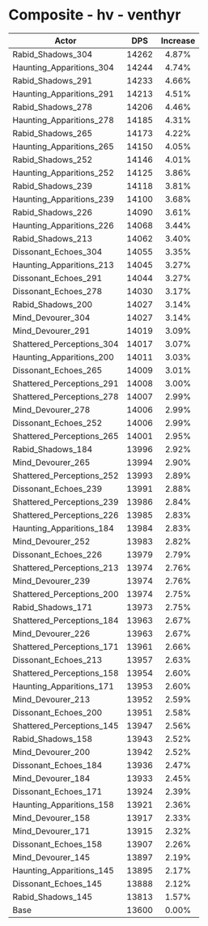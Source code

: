 # Composite - hv - venthyr
| Actor | DPS | Increase |
|---|:---:|:---:|
|Rabid_Shadows_304|14262|4.87%|
|Haunting_Apparitions_304|14244|4.74%|
|Rabid_Shadows_291|14233|4.66%|
|Haunting_Apparitions_291|14213|4.51%|
|Rabid_Shadows_278|14206|4.46%|
|Haunting_Apparitions_278|14185|4.31%|
|Rabid_Shadows_265|14173|4.22%|
|Haunting_Apparitions_265|14150|4.05%|
|Rabid_Shadows_252|14146|4.01%|
|Haunting_Apparitions_252|14125|3.86%|
|Rabid_Shadows_239|14118|3.81%|
|Haunting_Apparitions_239|14100|3.68%|
|Rabid_Shadows_226|14090|3.61%|
|Haunting_Apparitions_226|14068|3.44%|
|Rabid_Shadows_213|14062|3.40%|
|Dissonant_Echoes_304|14055|3.35%|
|Haunting_Apparitions_213|14045|3.27%|
|Dissonant_Echoes_291|14044|3.27%|
|Dissonant_Echoes_278|14030|3.17%|
|Rabid_Shadows_200|14027|3.14%|
|Mind_Devourer_304|14027|3.14%|
|Mind_Devourer_291|14019|3.09%|
|Shattered_Perceptions_304|14017|3.07%|
|Haunting_Apparitions_200|14011|3.03%|
|Dissonant_Echoes_265|14009|3.01%|
|Shattered_Perceptions_291|14008|3.00%|
|Shattered_Perceptions_278|14007|2.99%|
|Mind_Devourer_278|14006|2.99%|
|Dissonant_Echoes_252|14006|2.99%|
|Shattered_Perceptions_265|14001|2.95%|
|Rabid_Shadows_184|13996|2.92%|
|Mind_Devourer_265|13994|2.90%|
|Shattered_Perceptions_252|13993|2.89%|
|Dissonant_Echoes_239|13991|2.88%|
|Shattered_Perceptions_239|13986|2.84%|
|Shattered_Perceptions_226|13985|2.83%|
|Haunting_Apparitions_184|13984|2.83%|
|Mind_Devourer_252|13983|2.82%|
|Dissonant_Echoes_226|13979|2.79%|
|Shattered_Perceptions_213|13974|2.76%|
|Mind_Devourer_239|13974|2.76%|
|Shattered_Perceptions_200|13974|2.75%|
|Rabid_Shadows_171|13973|2.75%|
|Shattered_Perceptions_184|13963|2.67%|
|Mind_Devourer_226|13963|2.67%|
|Shattered_Perceptions_171|13961|2.66%|
|Dissonant_Echoes_213|13957|2.63%|
|Shattered_Perceptions_158|13954|2.60%|
|Haunting_Apparitions_171|13953|2.60%|
|Mind_Devourer_213|13952|2.59%|
|Dissonant_Echoes_200|13951|2.58%|
|Shattered_Perceptions_145|13947|2.56%|
|Rabid_Shadows_158|13943|2.52%|
|Mind_Devourer_200|13942|2.52%|
|Dissonant_Echoes_184|13936|2.47%|
|Mind_Devourer_184|13933|2.45%|
|Dissonant_Echoes_171|13924|2.39%|
|Haunting_Apparitions_158|13921|2.36%|
|Mind_Devourer_158|13917|2.33%|
|Mind_Devourer_171|13915|2.32%|
|Dissonant_Echoes_158|13907|2.26%|
|Mind_Devourer_145|13897|2.19%|
|Haunting_Apparitions_145|13895|2.17%|
|Dissonant_Echoes_145|13888|2.12%|
|Rabid_Shadows_145|13813|1.57%|
|Base|13600|0.00%|
